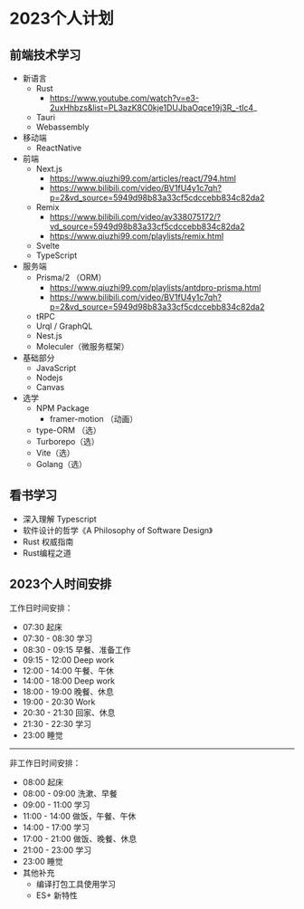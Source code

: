 # 2023个人计划
## 前端技术学习
- 新语言
  - Rust
    - https://www.youtube.com/watch?v=e3-2uxHhbzs&list=PL3azK8C0kje1DUJbaOqce19j3R_-tIc4_
  - Tauri
  - Webassembly
- 移动端
  - ReactNative
- 前端
  - Next.js 
    - https://www.qiuzhi99.com/articles/react/794.html
    - https://www.bilibili.com/video/BV1fU4y1c7qh?p=2&vd_source=5949d98b83a33cf5cdccebb834c82da2
  - Remix 
    - https://www.bilibili.com/video/av338075172/?vd_source=5949d98b83a33cf5cdccebb834c82da2
    - https://www.qiuzhi99.com/playlists/remix.html
  - Svelte
  - TypeScript
- 服务端
  - Prisma/2 （ORM）
    - https://www.qiuzhi99.com/playlists/antdpro-prisma.html
    - https://www.bilibili.com/video/BV1fU4y1c7qh?p=2&vd_source=5949d98b83a33cf5cdccebb834c82da2
  - tRPC
  - Urql / GraphQL
  - Nest.js 
  - Moleculer（微服务框架）
- 基础部分
  - JavaScript
  - Nodejs
  - Canvas
- 选学
  - NPM Package
    - framer-motion （动画）
  - type-ORM （选）
  - Turborepo（选）
  - Vite（选）
  - Golang（选）

## 看书学习
- 深入理解 Typescript
- 软件设计的哲学《A Philosophy of Software Design》
- Rust 权威指南
- Rust编程之道

## 2023个人时间安排

工作日时间安排：
- 07:30 起床
- 07:30 - 08:30 学习
- 08:30 - 09:15 早餐、准备工作
- 09:15 - 12:00 Deep work
- 12:00 - 14:00 午餐、午休
- 14:00 - 18:00 Deep work
- 18:00 - 19:00 晚餐、休息
- 19:00 - 20:30 Work
- 20:30 - 21:30 回家、休息
- 21:30 - 22:30 学习
- 23:00 睡觉

---------------------------------

非工作日时间安排：
- 08:00 起床
- 08:00 - 09:00 洗漱、早餐 
- 09:00 - 11:00 学习
- 11:00 - 14:00 做饭，午餐、午休
- 14:00 - 17:00 学习
- 17:00 - 21:00 做饭、晚餐、休息
- 21:00 - 23:00 学习
- 23:00 睡觉
- 其他补充
  - 编译打包工具使用学习
  - ES+ 新特性


